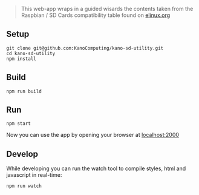 >This web-app wraps in a guided wisards the contents taken from the Raspbian / SD Cards compatibility table found on [elinux.org](http://elinux.org/RPi_SD_cards)

## Setup

	git clone git@github.com:KanoComputing/kano-sd-utility.git
	cd kano-sd-utility
	npm install
	
## Build

	npm run build

## Run

	npm start

Now you can use the app by opening your browser at [localhost:2000](http://localhost:2000)

## Develop

While developing you can run the watch tool to compile styles, html and javascript in real-time:


	npm run watch